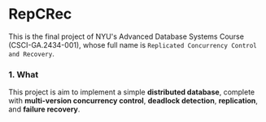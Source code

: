 # RepCRec
This is the final project of NYU's Advanced Database Systems Course (CSCI-GA.2434-001), whose full name is `Replicated Concurrency Control and Recovery`.

### 1. What

This project is aim to implement a simple **distributed database**, complete with **multi-version concurrency control**, **deadlock detection**, **replication**, and **failure recovery**. 

